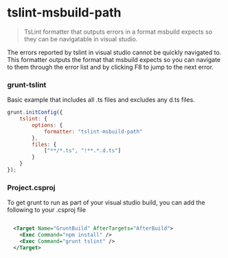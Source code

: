 # tslint-msbuild-path

> TsLint formatter that outputs errors in a format msbuild expects so they can be navigatable in visual studio.

The errors reported by tslint in visual studio cannot be quickly navigated to. This formatter outputs the format that msbuild expects so you can navigate to them through the error list and by clicking F8 to jump to the next error.

### grunt-tslint

Basic example that includes all .ts files and excludes any d.ts files.

````js
grunt.initConfig({
    tslint: {
        options: {
            formatter: "tslint-msbuild-path"
        },
        files: {
            ["**/*.ts", "!**.*.d.ts"]
        }
    }
});
````
### Project.csproj

To get grunt to run as part of your visual studio build, you can add the following to your .csproj file

````xml

  <Target Name="GruntBuild" AfterTargets="AfterBuild">
    <Exec Command="npm install" />
    <Exec Command="grunt tslint" />
  </Target>
````
